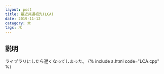 ```yaml
---
layout: post
title: 最近共通祖先(LCA)
date: 2019-11-12
category: 木
tags: 木
---
```


## 説明
ライブラリにしたら遅くなってしまった。
{% include a.html code="LCA.cpp" %}